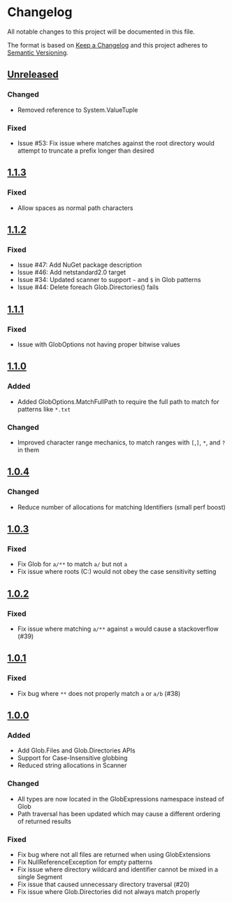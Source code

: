 # Changelog

All notable changes to this project will be documented in this file.

The format is based on [Keep a Changelog](http://keepachangelog.com/en/1.0.0/)
and this project adheres to [Semantic Versioning](http://semver.org/spec/v2.0.0.html).

## [Unreleased]
### Changed
- Removed reference to System.ValueTuple

### Fixed
- Issue #53: Fix issue where matches against the root directory would attempt to truncate a prefix longer than desired

## [1.1.3]
### Fixed
- Allow spaces as normal path characters

## [1.1.2]
### Fixed
- Issue #47: Add NuGet package description
- Issue #46: Add netstandard2.0 target
- Issue #34: Updated scanner to support `~` and `$` in Glob patterns
- Issue #44: Delete foreach Glob.Directories() fails

## [1.1.1]
### Fixed
- Issue with GlobOptions not having proper bitwise values

## [1.1.0]
### Added
- Added GlobOptions.MatchFullPath to require the full path to match for patterns like `*.txt`

### Changed
- Improved character range mechanics, to match ranges with `[`,`]`, `*`, and `?` in them

## [1.0.4]
### Changed
- Reduce number of allocations for matching Identifiers (small perf boost)

## [1.0.3]
### Fixed
- Fix Glob for `a/**` to match `a/` but not `a`
- Fix issue where roots (C:) would not obey the case sensitivity setting

## [1.0.2]
### Fixed
- Fix issue where matching `a/**` against `a` would cause a stackoverflow (#39)

## [1.0.1]
### Fixed
- Fix bug where `**` does not properly match `a` or `a/b` (#38)

## [1.0.0]
### Added
- Add Glob.Files and Glob.Directories APIs
- Support for Case-Insensitive globbing
- Reduced string allocations in Scanner

### Changed
- All types are now located in the GlobExpressions namespace instead of Glob
- Path traversal has been updated which may cause a different ordering of returned results

### Fixed
- Fix bug where not all files are returned when using GlobExtensions
- Fix NullReferenceException for empty patterns
- Fix issue where directory wildcard and identifier cannot be mixed in a single Segment
- Fix issue that caused unnecessary directory traversal (#20)
- Fix issue where Glob.Directories did not always match properly

[Unreleased]: https://github.com/kthompson/glob/compare/1.1.3...HEAD
[1.1.3]: https://github.com/kthompson/glob/compare/1.1.2...1.1.3
[1.1.2]: https://github.com/kthompson/glob/compare/1.1.1...1.1.2
[1.1.1]: https://github.com/kthompson/glob/compare/1.1.0...1.1.1
[1.1.0]: https://github.com/kthompson/glob/compare/1.0.4...1.1.0
[1.0.4]: https://github.com/kthompson/glob/compare/1.0.3...1.0.4
[1.0.3]: https://github.com/kthompson/glob/compare/1.0.2...1.0.3
[1.0.2]: https://github.com/kthompson/glob/compare/1.0.1...1.0.2
[1.0.1]: https://github.com/kthompson/glob/compare/1.0.0...1.0.1
[1.0.0]: https://github.com/kthompson/glob/compare/0.4.0...1.0.0
[0.4.0]: https://github.com/kthompson/glob/compare/0.3.3...0.4.0
[0.3.3]: https://github.com/kthompson/glob/compare/0.3.2...0.3.3
[0.3.2]: https://github.com/kthompson/glob/compare/0.3.1...0.3.2
[0.3.1]: https://github.com/kthompson/glob/compare/0.3.0...0.3.1
[0.3.0]: https://github.com/kthompson/glob/compare/0.2.1...0.3.0
[0.2.1]: https://github.com/kthompson/glob/compare/0.2.0...0.2.1
[0.2.0]: https://github.com/kthompson/glob/compare/0.1.0...0.2.0
